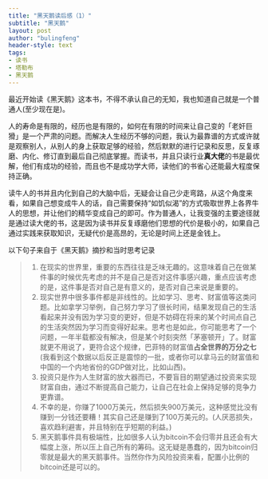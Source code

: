 ```yaml
---
title: "黑天鹅读后感（1）"
subtitle: "黑天鹅"
layout: post
author: "bulingfeng"
header-style: text
tags:
- 读书
- 塔勒布
- 黑天鹅
---
```


最近开始读《黑天鹅》这本书，不得不承认自己的无知，我也知道自己就是一个普通人(至少现在是)。

人的寿命是有限的，经历也是有限的，如何在有限的时间来让自己变的「老奸巨猾」是一个严肃的问题。而解决人生经历不够的问题，我认为最靠谱的方式或许就是观察别人，从别人的身上获取足够的经验，然后默默的进行记录和反思，反复琢磨、内化、修订直到最后自己彻底掌握。而读书，并且只读行业**真大佬**的书是最优解，他们有成功的经验，而且也不是成功学大师，读他们的书省心还能最大程度保持正确。

读牛人的书并且内化到自己的大脑中后，无疑会让自己少走弯路，从这个角度来看，如果自己想变成牛人的话，自己需要保持“如饥似渴”的方式吸取世界上各界牛人的思想，并让他们的精华变成自己的即可。作为普通人，让我变强的主要途径就是通过读大佬的书，这是因为读书并反复琢磨他们思想的代价是极小的，如果自己通过实践来获取知识，无疑代价是高昂的，无论是时间上还是金钱上。

以下句子来自于《黑天鹅》摘抄和当时思考记录

> 1. 在现实的世界里，重要的东西往往是乏味无趣的。这意味着自己在做某件事的时候优先考虑的并不是自己是否对这件事感兴趣，重点应该考虑的是，这件事是否对自己是有意义的，是否对自己来说是重要的。
> 2. 现实世界中很多事件都是非线性的。比如学习、思考、财富值等这类问题。比如拿学习举例，自己努力学习了很长时间，结果发现自己的生活看起来并没有因为学习变的更好，但是不妨碍在将来的某个时间点自己的生活突然因为学习而变得好起来。思考也是如此，你可能思考了一个问题，一年半载都没有解决，但是某个时刻突然「茅塞顿开」了。财富就更不用说了，更符合这个规律，巴菲特的财富值**占全世界的万分之七**(我看到这个数据以后反正是震惊的一批，或者你可以拿马云的财富值和中国的一个内地省份的GDP做对比，比如山西)。
> 3. 投资只是作为人生财富的放大器而已，不要盲目的期望通过投资来实现财富自由，通过不断提高自己能力，让自己在社会上保持足够的竞争力更靠谱。
> 4. 不幸的是，你赚了1000万美元，然后损失900万美元，这种感觉比没有赚到一分钱还要糟！其实自己还是赚到了100万美元的。(人厌恶损失，喜欢趋利避害，并且特别在乎短期的利益。)
> 5. 黑天鹅事件具有极端性，比如很多人认为bitcoin不会归零并且还会有大幅度上涨，所以压上自己所有的筹码。这无疑是愚蠢的，因为bitcoin归零就是最大的黑天鹅事件。当然你作为风险投资来看，配置小比例的bitcoin还是可以的。